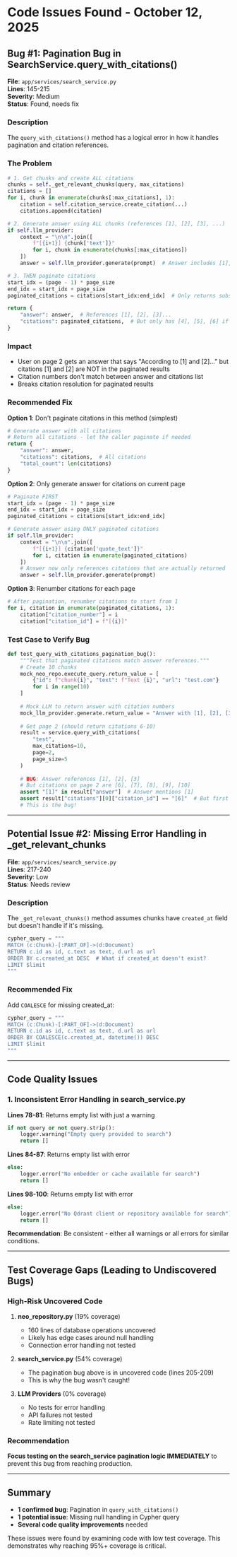 # Code Issues Found - October 12, 2025

## Bug #1: Pagination Bug in SearchService.query_with_citations()

**File**: `app/services/search_service.py`  
**Lines**: 145-215  
**Severity**: Medium  
**Status**: Found, needs fix

### Description
The `query_with_citations()` method has a logical error in how it handles pagination and citation references.

### The Problem

```python
# 1. Get chunks and create ALL citations
chunks = self._get_relevant_chunks(query, max_citations)
citations = []
for i, chunk in enumerate(chunks[:max_citations], 1):
    citation = self.citation_service.create_citation(...)
    citations.append(citation)

# 2. Generate answer using ALL chunks (references [1], [2], [3], ...)
if self.llm_provider:
    context = "\n\n".join([
        f"[{i+1}] {chunk['text']}"
        for i, chunk in enumerate(chunks[:max_citations])
    ])
    answer = self.llm_provider.generate(prompt)  # Answer includes [1], [2], [3]...

# 3. THEN paginate citations
start_idx = (page - 1) * page_size
end_idx = start_idx + page_size
paginated_citations = citations[start_idx:end_idx]  # Only returns subset!

return {
    "answer": answer,  # References [1], [2], [3]...
    "citations": paginated_citations,  # But only has [4], [5], [6] if page=2!
}
```

### Impact
- User on page 2 gets an answer that says "According to [1] and [2]..." but citations [1] and [2] are NOT in the paginated results
- Citation numbers don't match between answer and citations list
- Breaks citation resolution for paginated results

### Recommended Fix

**Option 1**: Don't paginate citations in this method (simplest)
```python
# Generate answer with all citations
# Return all citations - let the caller paginate if needed
return {
    "answer": answer,
    "citations": citations,  # All citations
    "total_count": len(citations)
}
```

**Option 2**: Only generate answer for citations on current page
```python
# Paginate FIRST
start_idx = (page - 1) * page_size
end_idx = start_idx + page_size
paginated_citations = citations[start_idx:end_idx]

# Generate answer using ONLY paginated citations
if self.llm_provider:
    context = "\n\n".join([
        f"[{i+1}] {citation['quote_text']}"
        for i, citation in enumerate(paginated_citations)
    ])
    # Answer now only references citations that are actually returned
    answer = self.llm_provider.generate(prompt)
```

**Option 3**: Renumber citations for each page
```python
# After pagination, renumber citations to start from 1
for i, citation in enumerate(paginated_citations, 1):
    citation["citation_number"] = i
    citation["citation_id"] = f"[{i}]"
```

### Test Case to Verify Bug
```python
def test_query_with_citations_pagination_bug():
    """Test that paginated citations match answer references."""
    # Create 10 chunks
    mock_neo_repo.execute_query.return_value = [
        {"id": f"chunk{i}", "text": f"Text {i}", "url": "test.com"}
        for i in range(10)
    ]
    
    # Mock LLM to return answer with citation numbers
    mock_llm_provider.generate.return_value = "Answer with [1], [2], [3]"
    
    # Get page 2 (should return citations 6-10)
    result = service.query_with_citations(
        "test",
        max_citations=10,
        page=2,
        page_size=5
    )
    
    # BUG: Answer references [1], [2], [3]
    # But citations on page 2 are [6], [7], [8], [9], [10]
    assert "[1]" in result["answer"]  # Answer mentions [1]
    assert result["citations"][0]["citation_id"] == "[6]"  # But first citation is [6]!
    # This is the bug!
```

---

## Potential Issue #2: Missing Error Handling in _get_relevant_chunks

**File**: `app/services/search_service.py`  
**Lines**: 217-240  
**Severity**: Low  
**Status**: Needs review

### Description
The `_get_relevant_chunks()` method assumes chunks have `created_at` field but doesn't handle if it's missing.

```python
cypher_query = """
MATCH (c:Chunk)-[:PART_OF]->(d:Document)
RETURN c.id as id, c.text as text, d.url as url
ORDER BY c.created_at DESC  # What if created_at doesn't exist?
LIMIT $limit
"""
```

### Recommended Fix
Add `COALESCE` for missing created_at:
```python
cypher_query = """
MATCH (c:Chunk)-[:PART_OF]->(d:Document)
RETURN c.id as id, c.text as text, d.url as url
ORDER BY COALESCE(c.created_at, datetime()) DESC
LIMIT $limit
"""
```

---

## Code Quality Issues

### 1. Inconsistent Error Handling in search_service.py

**Lines 78-81**: Returns empty list with just a warning
```python
if not query or not query.strip():
    logger.warning("Empty query provided to search")
    return []
```

**Lines 84-87**: Returns empty list with error
```python
else:
    logger.error("No embedder or cache available for search")
    return []
```

**Lines 98-100**: Returns empty list with error
```python
else:
    logger.error("No Qdrant client or repository available for search")
    return []
```

**Recommendation**: Be consistent - either all warnings or all errors for similar conditions.

---

## Test Coverage Gaps (Leading to Undiscovered Bugs)

### High-Risk Uncovered Code

1. **neo_repository.py** (19% coverage)
   - 160 lines of database operations uncovered
   - Likely has edge cases around null handling
   - Connection error handling not tested

2. **search_service.py** (54% coverage)
   - The pagination bug above is in uncovered code (lines 205-209)
   - This is why the bug wasn't caught!

3. **LLM Providers** (0% coverage)
   - No tests for error handling
   - API failures not tested
   - Rate limiting not tested

### Recommendation
**Focus testing on the search_service pagination logic IMMEDIATELY** to prevent this bug from reaching production.

---

## Summary

- **1 confirmed bug**: Pagination in `query_with_citations()`
- **1 potential issue**: Missing null handling in Cypher query
- **Several code quality improvements** needed

These issues were found by examining code with low test coverage. This demonstrates why reaching 95%+ coverage is critical.
